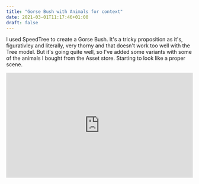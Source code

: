 ```yaml
---
title: "Gorse Bush with Animals for context"
date: 2021-03-01T11:17:46+01:00
draft: false
---
```


I used SpeedTree to create a Gorse Bush. It's a tricky proposition as it's, figurativley and literally, very thorny
and that doesn't work too well with the Tree model. But it's going quite well,
so I've added some variants with some of the animals I bought from the Asset store. Starting to look like a proper scene.

<div style="position: relative; padding-bottom: 56.25%; height: 0; overflow: hidden;">
  <iframe src="https://www.youtube.com/embed/s2Flu4RKRBw" style="position: absolute; top: 0; left: 0; width: 100%; height: 100%; border:0;" allowfullscreen title="Space Cadet VR"></iframe>
</div>

<!--more-->



